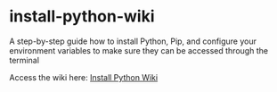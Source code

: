 # install-python-wiki
A step-by-step guide how to install Python, Pip, and configure your environment variables to make sure they can be accessed through the terminal

Access the wiki here: [Install Python Wiki](https://github.com/kingd0mz/install-python-wiki/wiki)
